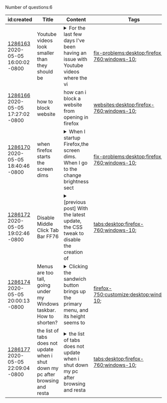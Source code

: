 Number of questions:6

| id:created | Title | Content | Tags |
| --- | --- | --- | --- |
| [1286163](https://support.mozilla.org/questions/1286163)<br>2020-05-05 16:00:02 -0800 | Youtube videos look smaller than they should be |<details><summary>For the last few days I've been having an issue with Youtube videos where the vi</summary>deo player will appear way smaller than it's supposed to be. This happens even with all extensions disabled and zoom reset (I attached two screenshots to show the difference, dark mode one is firefox,...</details> | [fix-problems](https://support.mozilla.org/en-US/questions/firefox?tagged=fix-problems);[desktop](https://support.mozilla.org/en-US/questions/firefox?tagged=desktop);[firefox-760](https://support.mozilla.org/en-US/questions/firefox?tagged=firefox-760);[windows-10](https://support.mozilla.org/en-US/questions/firefox?tagged=windows-10);|
| [1286166](https://support.mozilla.org/questions/1286166)<br>2020-05-05 17:27:02 -0800 | how to block website | how can i block a website from opening in firefox  | [websites](https://support.mozilla.org/en-US/questions/firefox?tagged=websites);[desktop](https://support.mozilla.org/en-US/questions/firefox?tagged=desktop);[firefox-760](https://support.mozilla.org/en-US/questions/firefox?tagged=firefox-760);[windows-10](https://support.mozilla.org/en-US/questions/firefox?tagged=windows-10);|
| [1286170](https://support.mozilla.org/questions/1286170)<br>2020-05-05 18:40:46 -0800 | when firefox starts the screen dims |<details><summary>When I startup Firefox,the screen dims.  When I go to the change brightness sect</summary>ion in Windows 10 I find that the balanced button is now checked instead of the high performance button that is normally checked. If I shut down Firefox the brightness returns to normal and the high p...</details> | [fix-problems](https://support.mozilla.org/en-US/questions/firefox?tagged=fix-problems);[desktop](https://support.mozilla.org/en-US/questions/firefox?tagged=desktop);[firefox-760](https://support.mozilla.org/en-US/questions/firefox?tagged=firefox-760);[windows-10](https://support.mozilla.org/en-US/questions/firefox?tagged=windows-10);|
| [1286172](https://support.mozilla.org/questions/1286172)<br>2020-05-05 19:02:46 -0800 | Disable Middle Click Tab Bar FF76 |<details><summary>[previous post] With the latest update, the CSS tweak to disable the creation of</summary> new tab when middle clicking the empty tab bar area no longer works.  Is there another workaround for disabling this function or where the documentation for the tab bar CSS is? I honestly don't get w...</details> | [tabs](https://support.mozilla.org/en-US/questions/firefox?tagged=tabs);[desktop](https://support.mozilla.org/en-US/questions/firefox?tagged=desktop);[firefox-760](https://support.mozilla.org/en-US/questions/firefox?tagged=firefox-760);[windows-10](https://support.mozilla.org/en-US/questions/firefox?tagged=windows-10);|
| [1286174](https://support.mozilla.org/questions/1286174)<br>2020-05-05 20:00:13 -0800 | Menus are too tall, going under my Windows taskbar. How to shorten? |<details><summary>Clicking the sandwich button brings up the primary menu, and its height seems to</summary> be determined by the size of my screen, and makes itself as tall as possible. Unfortunately, whatever it does to calculate this fails to take the height of my taskbar into account, probably because I...</details> | [firefox-750](https://support.mozilla.org/en-US/questions/firefox?tagged=firefox-750);[customize](https://support.mozilla.org/en-US/questions/firefox?tagged=customize);[desktop](https://support.mozilla.org/en-US/questions/firefox?tagged=desktop);[windows-10](https://support.mozilla.org/en-US/questions/firefox?tagged=windows-10);|
| [1286177](https://support.mozilla.org/questions/1286177)<br>2020-05-05 22:09:04 -0800 | the list of tabs does not update when i shut down my pc after browsing and resta |<details><summary>the list of tabs does not update when i shut down my pc after browsing and resta</summary>rt it and start firefox and the old list of tabs is still displayed in restore tabs section. </details> | [tabs](https://support.mozilla.org/en-US/questions/firefox?tagged=tabs);[desktop](https://support.mozilla.org/en-US/questions/firefox?tagged=desktop);[firefox-760](https://support.mozilla.org/en-US/questions/firefox?tagged=firefox-760);[windows-10](https://support.mozilla.org/en-US/questions/firefox?tagged=windows-10);|
